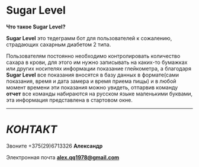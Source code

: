 # Sugar Level


**Что такое Sugar Level?**

**Sugar Level** это тедеграмм бот для пользователей к сожалению, страдающих сахарным диабетом 2 типа.

Пользователям постоянно необходимо контролировать количество сахара в крови, для этого им нужно записывать на каких-то бумажках или других носителях информации показание глейкометра, а благодаря **Sugar Level** все показания вносятся в базу данных в формате(сами показания, время и дата замера и время приема пищы) и в любой момент времени эти показания можно увидеть, отпарвив команду **отчет** все команды набираются на русском языке маленькими буквами, эта информация представлена в стартовом окне.

---

# ***КОНТАКТ***

Звоните +375(29)6713326 **Александр**

Электронная почта   **alex.qq1978@gmail.com**





